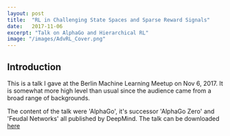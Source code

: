 ```yaml
---
layout: post
title:  "RL in Challenging State Spaces and Sparse Reward Signals"
date:   2017-11-06
excerpt: "Talk on AlphaGo and Hierarchical RL"
image: "/images/AdvRL_Cover.png"
---
```

<head>
<script type="text/x-mathjax-config"> MathJax.Hub.Config({ TeX: { equationNumbers: { autoNumber: "all" } } }); </script>
       <script type="text/x-mathjax-config">
         MathJax.Hub.Config({
           tex2jax: {
             inlineMath: [ ['$','$'], ["\\(","\\)"] ],
             displayMath: [['$$','$$']],
             processEscapes: true
           }
         });
       </script>
       <script src="https://cdn.mathjax.org/mathjax/latest/MathJax.js?config=TeX-AMS-MML_HTMLorMML" type="text/javascript"></script>
</head>

## Introduction

This is a talk I gave at the Berlin Machine Learning Meetup on Nov 6, 2017.
It is somewhat more high level than usual since the audience came from a broad range of backgrounds.

The content of the talk were 'AlphaGo', it's successor 'AlphaGo Zero' and 'Feudal Networks' all published by DeepMind.
The talk can be downloaded [here](ludwigwinkler.github.io/data/BML-AdvRL.pdf)
